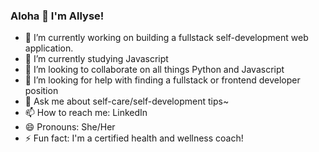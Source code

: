 ### Aloha 👋 I'm Allyse!




- 🔭 I’m currently working on building a fullstack self-development web application.
- 🌱 I’m currently studying Javascript 
- 👯 I’m looking to collaborate on all things Python and Javascript
- 🤔 I’m looking for help with finding a fullstack or frontend developer position
- 💬 Ask me about self-care/self-development tips~
- 📫 How to reach me: LinkedIn
- 😄 Pronouns: She/Her
- ⚡ Fun fact: I'm a certified health and wellness coach!

